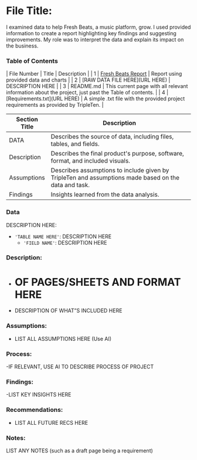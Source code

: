 # File Title: 
I examined data to help Fresh Beats, a music platform, grow. I used provided information to create a report highlighting key findings and suggesting improvements. My role was to interpret the data and explain its impact on the business.

### Table of Contents
| File Number | Title | Description |
| 1 | [Fresh Beats Report](https://docs.google.com/document/d/1VxHCWEi5P9v8BYapo0ybtV2SLx8WC2kwZNBQtADVJ74/edit?usp=sharing) | Report using provided data and charts |
| 2 | [RAW DATA FILE HERE](URL HERE) | DESCRIPTION HERE |
| 3 | README.md | This current page with all relevant information about the project, just past the Table of contents. |
| 4 | [Requirements.txt](URL HERE) | A simple .txt file with the provided project requirements as provided by TripleTen. |

| Section Title | Description |
| ----------- |----------- |
| DATA | Describes the source of data, including files, tables, and fields. |
| Description | Describes the final product's purpose, software, format, and included visuals. |
| Assumptions | Describes assumptions to include given by TripleTen and assumptions made based on the data and task. |
| Findings | Insights learned from the data analysis. |

### Data
DESCRIPTION HERE:
- `'TABLE NAME HERE'`: DESCRIPTION HERE
    - `'FIELD NAME'`: DESCRIPTION HERE
  
### Description:
- # OF PAGES/SHEETS AND FORMAT HERE
- DESCRIPTION OF WHAT”S INCLUDED HERE

### Assumptions:
- LIST ALL ASSUMPTIONS HERE (Use AI)

### Process:
-IF RELEVANT, USE AI TO DESCRIBE PROCESS OF PROJECT


### Findings:
-LIST KEY INSIGHTS HERE

### Recommendations:
- LIST ALL FUTURE RECS HERE

### Notes:
LIST ANY NOTES (such as a draft page being a requirement)

